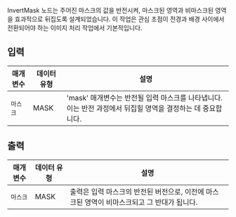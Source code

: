 
InvertMask 노드는 주어진 마스크의 값을 반전시켜, 마스크된 영역과 비마스크된 영역을 효과적으로 뒤집도록 설계되었습니다. 이 작업은 관심 초점이 전경과 배경 사이에서 전환되어야 하는 이미지 처리 작업에서 기본적입니다.

## 입력

| 매개변수 | 데이터 유형 | 설명                                                                                                        |
| -------- | ----------- | ----------------------------------------------------------------------------------------------------------- |
| `마스크`   | MASK        | 'mask' 매개변수는 반전될 입력 마스크를 나타냅니다. 이는 반전 과정에서 뒤집힐 영역을 결정하는 데 중요합니다. |

## 출력

| 매개변수 | 데이터 유형 | 설명                                                                                        |
| -------- | ----------- | ------------------------------------------------------------------------------------------- |
| `마스크`   | MASK        | 출력은 입력 마스크의 반전된 버전으로, 이전에 마스크된 영역이 비마스크되고 그 반대가 됩니다. |
